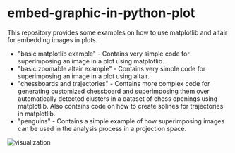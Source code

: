 # embed-graphic-in-python-plot

This repository provides some examples on how to use matplotlib and altair for embedding images in plots.

* "basic matplotlib example" - Contains very simple code for superimposing an image in a plot using matplotlib.
* "basic zoomable altair example" - Contains very simple code for superimposing an image in a plot using altair.
* "chessboards and trajectories" - Contains more complex code for generating customized chessboard and superimposing them over automatically detected clusters in a dataset of chess openings using matplotlib. Also contains code on how to create splines for trajectories in matplotlib.
* "penguins" - Contains a simple example of how superimposing images can be used in the analysis process in a projection space.

![visualization](https://github.com/CursedSeraphim/embed-graphic-in-python-plot/assets/29144639/dc2f69ed-ca37-433c-ba4a-fee0d10a9d2e)

